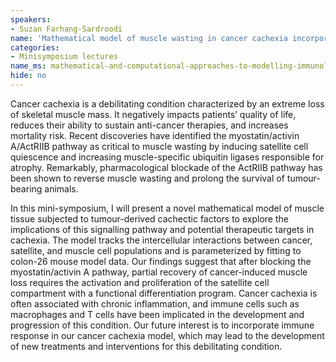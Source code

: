 ```yaml
---
speakers:
- Suzan Farhang-Sardroodi
name: 'Mathematical model of muscle wasting in cancer cachexia incorporated with immunology'
categories:
- Minisymposium lectures
name_ms: mathematical-and-computational-approaches-to-modelling-immunology
hide: no
---
```

Cancer cachexia is a debilitating condition characterized by an extreme loss of skeletal muscle mass. It negatively impacts patients’ quality of life, reduces their ability to sustain anti-cancer therapies, and increases mortality risk. Recent discoveries have identified the myostatin/activin A/ActRIIB pathway as critical to muscle wasting by inducing satellite cell quiescence and increasing muscle-specific ubiquitin ligases responsible for atrophy. Remarkably, pharmacological blockade of the ActRIIB pathway has been shown to reverse muscle wasting and prolong the survival of tumour-bearing animals.

In this mini-symposium, I will present a novel mathematical model of muscle tissue subjected to tumour-derived cachectic factors to explore the implications of this signalling pathway and potential therapeutic targets in cachexia. The model tracks the intercellular interactions between cancer, satellite, and muscle cell populations and is parameterized by fitting to colon-26 mouse model data. Our findings suggest that after blocking the myostatin/activin A pathway, partial recovery of cancer-induced muscle loss requires the activation and proliferation of the satellite cell compartment with a functional differentiation program. Cancer cachexia is often associated with chronic inflammation, and immune cells such as macrophages and T cells have been implicated in the development and progression of this condition. Our future interest is to incorporate immune response in our cancer cachexia model, which may lead to the development of new treatments and interventions for this debilitating condition.
